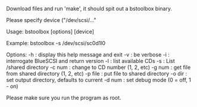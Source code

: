 Download files and run 'make', it should spit out a bstoolbox binary.

Please specify device ("/dev/scsi/..."

Usage:   bstoolbox [options] [device]

Example: bstoolbox -s /dev/scsi/sc0d1l0

Options:
        -h      : display this help message and exit
        -v      : be verbose
        -i      : interrogate BlueSCSI and return version
        -l      : list available CDs
        -s      : List /shared directory
        -c num  : change to CD number (1, 2, etc)
        -g num  : get file from shared directory (1, 2, etc)
        -p file : put file to shared directory
        -o dir  : set output directory, defaults to current
        -d num  : set debug mode (0 = off, 1 - on)


Please make sure you run the program as root.
